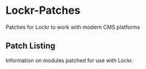 # Lockr-Patches
Patches for Lockr to work with modern CMS platforms

## Patch Listing

Information on modules patched for use with Lockr.

